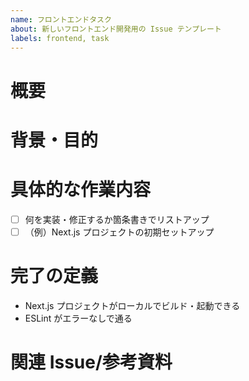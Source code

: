 ```yaml
---
name: フロントエンドタスク
about: 新しいフロントエンド開発用の Issue テンプレート
labels: frontend, task
---
```


# 概要
<!-- ここに Issue のタイトルでわかる程度の一文を記述してください -->

# 背景・目的
<!-- なぜこのタスクが必要なのか、背景や目的を書きます -->

# 具体的な作業内容
- [ ] 何を実装・修正するか箇条書きでリストアップ
- [ ] （例）Next.js プロジェクトの初期セットアップ

# 完了の定義
<!-- どの状態になれば完了とみなすかを明確に書く -->
- Next.js プロジェクトがローカルでビルド・起動できる
- ESLint がエラーなしで通る

# 関連 Issue/参考資料
<!-- 必要なら他の Issue 番号や仕様書、リンクなどを書く -->
